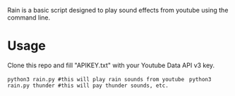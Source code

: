 Rain is a basic script designed to play sound effects from youtube using the command line.

# Usage

Clone this repo and fill "APIKEY.txt" with your Youtube Data API v3 key.

```python3 rain.py #this will play rain sounds from youtube ```
```python3 rain.py thunder #this will pay thunder sounds, etc.```
